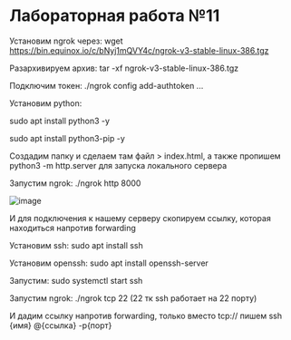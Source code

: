 # Лабораторная работа №11

Установим ngrok через: wget https://bin.equinox.io/c/bNyj1mQVY4c/ngrok-v3-stable-linux-386.tgz

Разархивируем архив: tar -xf ngrok-v3-stable-linux-386.tgz

Подключим токен: ./ngrok config add-authtoken ...


Установим python: 

sudo apt install python3 -y

sudo apt install python3-pip -y

Создадим папку и сделаем там файл > index.html, а также пропишем python3 -m http.server для запуска локального сервера

Запустим ngrok: ./ngrok http 8000 

![image](https://user-images.githubusercontent.com/115490701/235741848-505202c6-ec80-4974-ad46-a991fc519642.png)

И для подключения к нашему серверу скопируем ссылку, которая находиться напротив forwarding

Установим ssh: sudo apt install ssh

Установим openssh: sudo apt install openssh-server

Запустим: sudo systemctl start ssh

Запустим ngrok: ./ngrok tcp 22 (22 тк ssh работает на 22 порту)

И дадим ссылку напротив forwarding, только вместо tcp:// пишем ssh {имя} @{ссылка} -p{порт}
